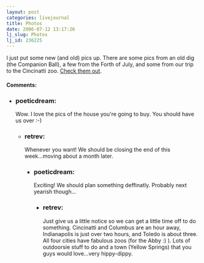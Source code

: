 ```yaml
---
layout: post
categories: livejournal
title: Photos
date: 2006-07-12 13:17:26
lj_slug: Photos
lj_id: 236225
---
```

I just put some new (and old) pics up. There are some pics from an old dig (the Companion Ball), a few from the Forth of July, and some from our trip to the Cincinatti zoo. [Check them out](http://www.flickr.com/photos/96369621@N00/).


<div id="comments"><h4>Comments:</h4><div class="lj-comments"><ul>
<li><h3>poeticdream: </h3>
<a id="comment-674"></a>
<p>Wow. I love the pics of the house you're going to buy. You should have us over :-)</p>
<ul>
<li><h3>retrev: </h3>
<a id="comment-675"></a>
<p>Whenever you want! We should be closing the end of this week...moving about a month later.</p>
<ul>
<li><h3>poeticdream: </h3>
<a id="comment-676"></a>
<p>Exciting! We should plan something deffinatly. Probably next yearish though...</p>
<ul>
<li><h3>retrev: </h3>
<a id="comment-677"></a>
<p>Just give us a little notice so we can get a little time off to do something. Cincinatti and Columbus are an hour away, Indianapolis is just over two hours, and Toledo is about three. All four cities have fabulous zoos (for the Abby :) ). Lots of outdoorsie stuff to do and a town (Yellow Springs) that you guys would love...very hippy-dippy.</p>
</li>
</ul>
</li>
</ul>
</li>
</ul>
</li>
</ul></div></div>
